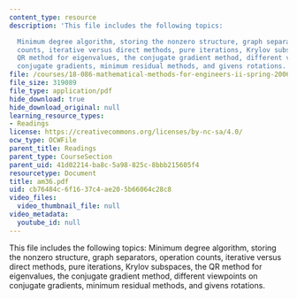 ```yaml
---
content_type: resource
description: 'This file includes the following topics:

  Minimum degree algorithm, storing the nonzero structure, graph separators, operation
  counts, iterative versus direct methods, pure iterations, Krylov subspaces, the
  QR method for eigenvalues, the conjugate gradient method, different viewpoints on
  conjugate gradients, minimum residual methods, and givens rotations.'
file: /courses/18-086-mathematical-methods-for-engineers-ii-spring-2006/cb76484c6f1637c4ae205b66064c28c8_am36.pdf
file_size: 319089
file_type: application/pdf
hide_download: true
hide_download_original: null
learning_resource_types:
- Readings
license: https://creativecommons.org/licenses/by-nc-sa/4.0/
ocw_type: OCWFile
parent_title: Readings
parent_type: CourseSection
parent_uid: 41d02214-ba8c-5a98-825c-8bbb215605f4
resourcetype: Document
title: am36.pdf
uid: cb76484c-6f16-37c4-ae20-5b66064c28c8
video_files:
  video_thumbnail_file: null
video_metadata:
  youtube_id: null
---
```

This file includes the following topics:
Minimum degree algorithm, storing the nonzero structure, graph separators, operation counts, iterative versus direct methods, pure iterations, Krylov subspaces, the QR method for eigenvalues, the conjugate gradient method, different viewpoints on conjugate gradients, minimum residual methods, and givens rotations.